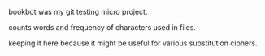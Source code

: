 bookbot was my git testing micro project.

counts words and frequency of characters used in files.

keeping it here because it might be useful for various substitution ciphers.